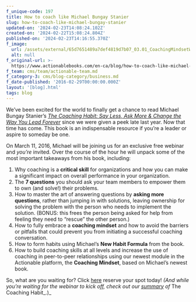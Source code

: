 ```yaml
---
f_unique-code: 197
title: How to coach like Michael Bungay Stanier
slug: how-to-coach-like-michael-bungay-stanier
updated-on: '2024-02-23T14:08:24.102Z'
created-on: '2024-02-22T15:08:24.804Z'
published-on: '2024-02-23T14:16:55.370Z'
f_image:
  url: /assets/external/65d7651489a7def4819d7b07_03.01_CoachingMindsetWebinar.jpeg
  alt: null
f_original-url: >-
  https://www.actionablebooks.com/en-ca/blog/how-to-coach-like-michael-bungay-stanier/
f_team: cms/team/actionable-team.md
f_category-3: cms/blog-category/business.md
f_date-published: '2016-02-29T00:00:00.000Z'
layout: '[blog].html'
tags: blog
---
```


We’ve been excited for the world to finally get a chance to read Michael Bungay Stanier’s [_The Coaching Habit: Say Less, Ask More & Change the Way You Lead Forever_](https://www.actionablebooks.com/en-ca/summaries/the-coaching-habit/) since we were given a peek late last year. Now that time has come. This book is an indispensable resource if you’re a leader or aspire to someday be one.

On March 11, 2016, Michael will be joining us for an exclusive free webinar and _you’re_ invited. Over the course of the hour he will unpack some of the most important takeaways from his book, including:

1.  Why coaching is a **critical skill** for organizations and how you can make a significant impact on overall performance in your organization.
2.  The **7 questions** you should ask your team members to empower them to own (and solve!) their problems.
3.  How to master the art of answering questions by **asking more questions**, rather than jumping in with solutions, leaving ownership for solving the problem with the person who needs to implement the solution. (BONUS: this frees the person being asked for help from feeling they need to “rescue” the other person.)
4.  How to fully embrace a **coaching mindset** and how to avoid the barriers or pitfalls that could prevent you from initiating a successful coaching conversation.
5.  How to form habits using Michael’s **New Habit Formula** from the book.
6.  How to build coaching skills at all levels and increase the use of coaching in peer-to-peer relationships using our newest module in the Actionable platform, the **Coaching Mindset**, based on Michael’s newest book.

So, what are you waiting for? Click [here](https://www.actionablebooks.com/en-ca/coaching-mindset/) reserve your spot today! _(And while you’re waiting for the webinar to kick off, check out our_ [_summary_](https://www.actionablebooks.com/en-ca/summaries/the-coaching-habit/) _of_ The Coaching Habit_.)_
